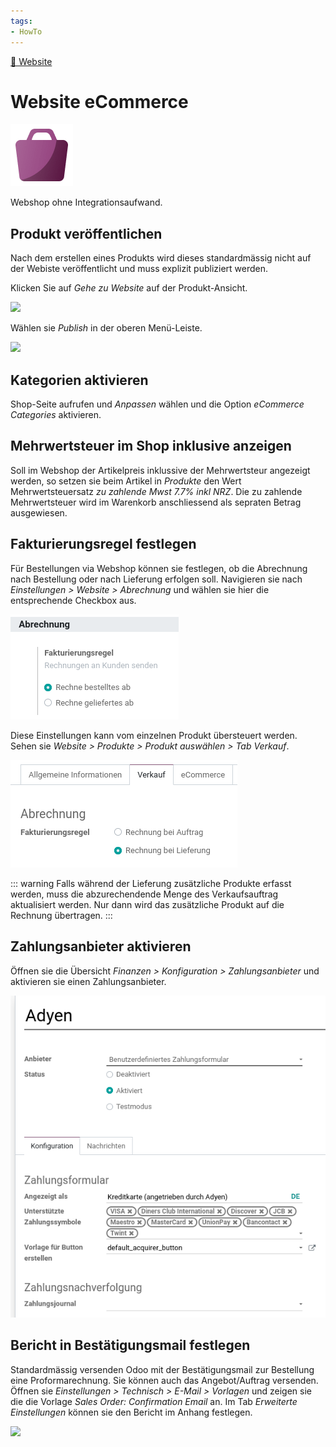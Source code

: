 ```yaml
---
tags:
- HowTo
---
```

[🔗 Website](Website.md)
# Website eCommerce
![](assets/icons_odoo_website_sale.png)

Webshop ohne Integrationsaufwand.

## Produkt veröffentlichen

Nach dem erstellen eines Produkts wird dieses standardmässig nicht auf der Webiste veröffentlicht und muss explizit publiziert werden.

Klicken Sie auf *Gehe zu Website* auf der Produkt-Ansicht.

![](assets/Website%20Gehe%20zu%20Website.png)

Wählen sie *Publish*  in der oberen Menü-Leiste.

![](assets/Website%20Publish%20toggle.png)

## Kategorien aktivieren

Shop-Seite aufrufen und *Anpassen* wählen und die Option *eCommerce Categories* aktivieren.

## Mehrwertsteuer im Shop inklusive anzeigen

Soll im Webshop der Artikelpreis inklussive der Mehrwertsteur angezeigt werden, so setzen sie beim Artikel in *Produkte* den Wert Mehrwertsteuersatz *zu zahlende Mwst 7.7% inkl NRZ*. Die zu zahlende Mehrwertsteuer wird im Warenkorb anschliessend als sepraten Betrag ausgewiesen.

## Fakturierungsregel festlegen

Für Bestellungen via Webshop können sie festlegen, ob die Abrechnung nach Bestellung oder nach Lieferung erfolgen soll. Navigieren sie nach *Einstellungen > Website > Abrechnung* und wählen sie hier die entsprechende Checkbox aus.

![](assets/eCommerce%20Fakturierungsregel.png)

Diese Einstellungen kann vom einzelnen Produkt übersteuert werden. Sehen sie *Website > Produkte > Produkt auswählen > Tab Verkauf*.

![](assets/eCommerce%20Fakturierungsregel%20auf%20Produkt.png)

::: warning
Falls während der Lieferung zusätzliche Produkte erfasst werden, muss die abzurechendende Menge des Verkaufsauftrag aktualisiert werden. Nur dann wird das zusätzliche Produkt auf die Rechnung übertragen.
:::

## Zahlungsanbieter aktivieren

Öffnen sie die Übersicht *Finanzen > Konfiguration > Zahlungsanbieter* und aktivieren sie einen Zahlungsanbieter.

![](assets/eCommerce%20Zahlungsanbieter.png)

## Bericht in Bestätigungsmail festlegen

Standardmässig versenden Odoo mit der Bestätigungsmail zur Bestellung eine Proformarechnung. Sie können auch das Angebot/Auftrag versenden. Öffnen sie *Einstellungen > Technisch > E-Mail > Vorlagen* und zeigen sie die die Vorlage *Sales Order: Confirmation Email* an. Im Tab *Erweiterte Einstellungen* können sie den Bericht im Anhang festlegen.

![](assets/eCommerce%20Anhang%20Bestätigung.png)